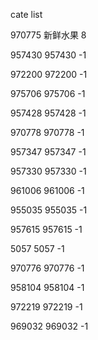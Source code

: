 cate list

970775 新鲜水果 8

957430 957430 -1

972200 972200 -1

975706 975706 -1

957428 957428 -1

970778 970778 -1

957347 957347 -1

957330 957330 -1

961006 961006 -1

955035 955035 -1

957615 957615 -1

5057 5057 -1

970776 970776 -1

958104 958104 -1

972219 972219 -1

969032 969032 -1

